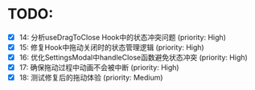 # TODO:

- [x] 14: 分析useDragToClose Hook中的状态冲突问题 (priority: High)
- [x] 15: 修复Hook中拖动关闭时的状态管理逻辑 (priority: High)
- [x] 16: 优化SettingsModal中handleClose函数避免状态冲突 (priority: High)
- [x] 17: 确保拖动过程中动画不会被中断 (priority: High)
- [x] 18: 测试修复后的拖动体验 (priority: Medium)
